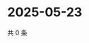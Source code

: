 # 2025-05-23

共 0 条

<!-- BEGIN ZHIHUQUESTIONS -->
<!-- 最后更新时间 Fri May 23 2025 16:15:39 GMT+0800 (China Standard Time) -->

<!-- END ZHIHUQUESTIONS -->
